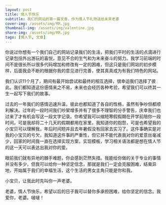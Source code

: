 ```yaml
---
layout: post
title: 情人节快乐
subtitle: 我们的网站的第一篇文章，作为情人节礼物送给未来老婆
cover-img: /assets/img/RR.jpg
thumbnail-img: /assets/img/valentine.jpg
share-img: /assets/img/RR.jpg
tags: [情人节, 文章]
---
```


  你说过你想有一个我们自己的网站记录我们的生活，把我们平时的生活的点滴进行记录包括外出游玩的喜悦，意见不合的生气和为未来奋斗的努力。我学习前端的时间不是很长所以很多代码增加和修改有一定的困难，但这只是我们网站的初步模样，后面我会不断的根据你我的意见进行完善，使其真真成为有我们特色的网站。

  我们认识11个月了，期间有最开始尝试和最终的相互选择，很幸运我们选择了彼此。我们都知道这份感情来之不易，未来也会经历各种考验，希望我们可以终其一生一起写下我们的故事。

 过去的一年我们的感情迅速升温，彼此也都知道了各自的性格，虽然有争吵但都顺利解决。过年的一段时间我们吵架增多并有了很多不理智的分手警告，庆幸我们也过来了才有机会写这一段文字记录。你希望我可以缩短寒假假期在开学前陪你一段时间，可是我却将二十几天的假期都用在家里，我知道你的抱怨，可是也希望我的小宝贝可以理解我，年后时间短并且去年暑假没有回家去实习了。这件事确实是对我的小宝贝的亏欠，我知道这件事的严重性，但它并不能代表我对你的爱意丝毫减少，回家的时间我一直在选择实现方案，实现模板，学习相关语法都是想在情人节的这一天可以表达出我对你的爱。

 眼前我们就有异地的棘手难题，你会感到茫然失措。我能给你做的关于专业的事情并没有多少，但我可以给你一种坚定信念，那就是我们一定会克服困难，结束异地，开始属于我们的幸福生活，这个生活的男女主角只能是你和我。
 
 小宝贝，让我此时先叫你一声老婆。

 老婆，情人节快乐，希望以后的日子我可以替你多承担困难，给你坚定的信念。我爱你，老婆。啵啵！